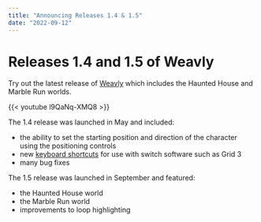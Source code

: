```yaml
---
title: "Announcing Releases 1.4 & 1.5"
date: "2022-09-12"
---
```


# Releases 1.4 and 1.5 of Weavly

Try out the latest release of [Weavly](https://create.weavly.org/) which includes the Haunted House and Marble Run worlds.

{{< youtube l9QaNq-XMQ8  >}}


The 1.4 release was launched in May and included:

- the ability to set the starting position and direction of the character using the positioning controls
- new [keyboard shortcuts](https://github.com/codelearncreate/c2lc-coding-environment/blob/main/docs/keyboard.md) for use with switch software such as Grid 3
- many bug fixes


The 1.5 release was launched in September and featured:

- the Haunted House world
- the Marble Run world
- improvements to loop highlighting
